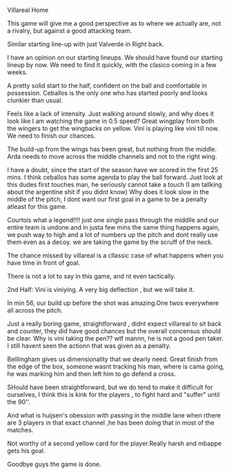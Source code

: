 Villareal Home

This game will give me a good perspective as to where we actually are, not a rivalry, but against a good attacking team.

Similar starting line-up with just Valverde in Right back. 

I have an opinion on our starting lineups. We should have found our starting lineup by now. We need to find it quickly, with the clasico coming in a few weeks.

A pretty solid start to the half, confident on the ball and comfortable in possession. Ceballos is the only one who has started poorly and looks clunkier than usual.

Feels like a lack of intensity. Just walking around slowly, and why does it look like I am watching the game in 0.5 speed?
Great wingplay from both the wingers to get the wingbacks on yellow.
Vini is playing like vini till now. We need to finish our chances.

The build-up from the wings has been great, but nothing from the middle. Arda needs to move across the middle channels and not to the right wing.

I have a doubt, since the start of the season have we scored in the first 25 mins. I think ceballos has some agenda to play the ball forward. Just look at this dudes first touches man, he seriously cannot take a touch (I am tallking about the argentine shit  if you didnt know) Why does it look slow in the middle of the pitch, I dont want our first goal in a game to be a penalty atleast for this game.

Courtois what a legend!!!!
just one single pass through the middlle and our entire team is undone.and in justa few mins the same thing happens again, we push way to high and a lot of numbers up the pitch and dont really use them even as a decoy. we are taking the game by the scruff of the neck.

The chance missed by villareal is a cllassic case of what happens when you have  time in front of goal.

There is not a lot to say in this game, and nt even tactically.

2nd Half:
Vini is viniying. A very big deflection , but we will take it.

In min 56, our build up before the shot was amazing.One twos everywhere all across the pitch.

Just a really boring game, straightforward , didnt expect villareal to sit back and counter, they did have good chances but the overall concensus should be clear. Why is vini taking the pen?? wtf mannn, he is not a good pen taker. I still havent seen the actionn that was given as a penalty.

Belllingham gives us dimensionality that we dearly need.
Great finish from the edge of the box, someone wasnt tracking his man, where is cama going, he was marking him and then left him to go defend a cross.

SHould have been straightforward, but we do tend to make it difficult for ourselves, I think this is kink for the players , to fight hard and "suffer" until the 90''.

And what is huijsen's obession with passing in the middle lane when rthere are 3 players in that exact channel ,he has been doing that in most of the matches.

Not worthy of a second yellow card for the player.Really harsh and mbappe gets his goal.

Goodbye guys the game is done. 
